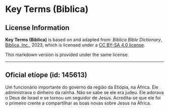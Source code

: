 # Key Terms (Biblica)

## License Information

**Key Terms (Biblica)** is based on and adapted from: _Biblica Bible Dictionary_, [Biblica, Inc.](https://www.biblica.com/), 2023, which is licensed under a [CC BY-SA 4.0 license](https://creativecommons.org/licenses/by-sa/4.0/legalcode.en).

This markdown version is provided under the same license.



--------------------------------

## Oficial etíope (id: 145613)

Um funcionário importante do governo da região da Etiópia, na África. Ele administrava o dinheiro da rainha. Não se sabe se ele era judeu. Ele adorava o Deus de Israel e se tornou um seguidor de Jesus. Acredita\-se que ele foi o primeiro crente a compartilhar as boas novas sobre Jesus na África.


